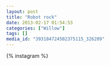 ```yaml
---
layout: post
title: "Robot rock"
date: 2013-02-17 01:54:53
categories: ["Willow"]
tags: []
media_id: "393184724502375115_326209"
---
```


{% instagram %}
